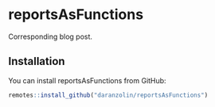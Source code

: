 # reportsAsFunctions

<!-- badges: start -->
<!-- badges: end -->

Corresponding blog post.

## Installation

You can install reportsAsFunctions from GitHub:

``` r
remotes::install_github("daranzolin/reportsAsFunctions")
```

